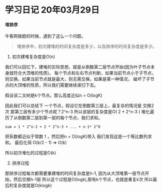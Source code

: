 # 学习日记 20年03月29日

#### 堆排序

牛客网做题的时候，遇到了这么一个问题。
> 堆排序中，初次建堆的时间复杂度是多少，以及排序的时间复杂度是多少。


1. 初次建堆复杂度是O(n)

我们可以回忆下，建堆的实际思想，就是从倒数第二层节点开始(因为叶子节点本身就符合大顶堆的性质)。
每个节点和左右节点判断，如果当前节点小于子节点，则交换。如果当前节点就是最大，则无需交换。如果是第一种情况，
破坏了子节点的大顶堆的性质，所以我们需要继续递归下去。

假设该二叉树是k个节点。那么高度近似n =  O(logK)

因此我们可以总结下 一个节点，假设它在倒数第三层上，最复杂的情况是 交换2次
那第三层有多少个节点呢？2^n-3
所以该层的复杂度是O( 2 * 2^n-3 )
堆化遍历了从倒数第二层到第一层的每个节点，我们求和。

```
sum = 1 * 2^n-2 + 2 * 2^n-3 + ... + n-1* 2^0
```
把系数都近似于常数 1 ，然后把n = O(logK)带入 我们发现这是一个等比数列求和。
最后化简 O(k/2 - 1) => O(k)

所以初次堆化的过程是O(k)


2. 排序过程

那排序过程每次都需要重建堆的时间复杂度是h-1, 因为从大顶堆第一层节点开始，然后交换h-1层
所以这个过程是O(logk),那有k个节点，也就是重复k次
所以最后的复杂度就是O(klogk)